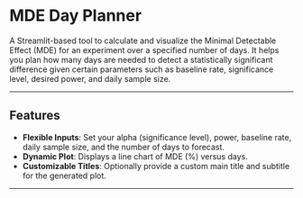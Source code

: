 # MDE Day Planner

A Streamlit-based tool to calculate and visualize the Minimal Detectable Effect (MDE) for an experiment over a specified number of days. It helps you plan how many days are needed to detect a statistically significant difference given certain parameters such as baseline rate, significance level, desired power, and daily sample size.

---

## Features

- **Flexible Inputs**: Set your alpha (significance level), power, baseline rate, daily sample size, and the number of days to forecast.
- **Dynamic Plot**: Displays a line chart of MDE (%) versus days.
- **Customizable Titles**: Optionally provide a custom main title and subtitle for the generated plot.

---
